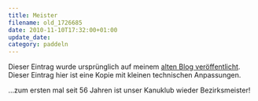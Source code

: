 ```yaml
---
title: Meister
filename: old_1726685
date: 2010-11-10T17:32:00+01:00
update_date:
category: paddeln
---
```

Dieser Eintrag wurde ursprünglich auf meinem [alten Blog veröffentlicht](https://stu.blogger.de/stories/1726685/). Dieser Eintrag hier ist eine Kopie mit kleinen technischen Anpassungen.

…zum ersten mal seit 56 Jahren ist unser Kanuklub wieder Bezirksmeister!
